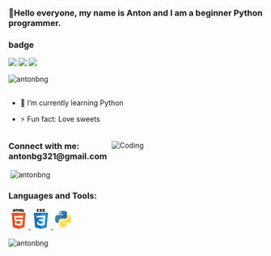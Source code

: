 ### 👋Hello everyone, my name is Anton and I am a beginner Python programmer.

### badge
<img src="https://img.shields.io/badge/html5-black?style=for-the-badge&logo=html5&logoColor=orange" /> <img src="https://img.shields.io/badge/css3-black?style=for-the-badge&logo=css3&logoColor=blue" /> <img src="https://img.shields.io/badge/Python-black?style=for-the-badge&logo=python&logoColor=yellow" />
<p align="left"> <img src="https://komarev.com/ghpvc/?username=antonbng&label=Profile%20views&color=0e75b6&style=flat" alt="antonbng" /> </p>

##
- 🌱 I’m currently learning Python 

- ⚡ Fun fact: Love sweets
##

<img align="right" alt="Coding" width="300" src="https://cdn.dribbble.com/users/1162077/screenshots/3848914/programmer.gif">
<h3 align="left">Connect with me: antonbg321@gmail.com</h3>
<p align="left">
</p>

<p>&nbsp;<img align="center" src="https://github-readme-stats.vercel.app/api?username=antonbng&show_icons=true&locale=en" alt="antonbng" /></p>

<h3 align="left">Languages and Tools:</h3>
<p align="left"> <a href="https://www.w3.org/html/" target="_blank" rel="noreferrer"> <img src="https://raw.githubusercontent.com/devicons/devicon/master/icons/html5/html5-original-wordmark.svg" alt="html5" width="40" height="40"/> </a> <a href="https://www.w3schools.com/css/" target="_blank" rel="noreferrer"> <img src="https://raw.githubusercontent.com/devicons/devicon/master/icons/css3/css3-original-wordmark.svg" alt="css3" width="40" height="40"/> </a> <a href="https://www.python.org" target="_blank" rel="noreferrer"> <img src="https://raw.githubusercontent.com/devicons/devicon/master/icons/python/python-original.svg" alt="python" width="40" height="40"/> </a> </p>

<p><img align="center" src="https://github-readme-streak-stats.herokuapp.com/?user=antonbng&" alt="antonbng" /></p>

<!--
**AntonBng/antonbng** is a ✨ _special_ ✨ repository because its `README.md` (this file) appears on your GitHub profile.

Here are some ideas to get you started:

